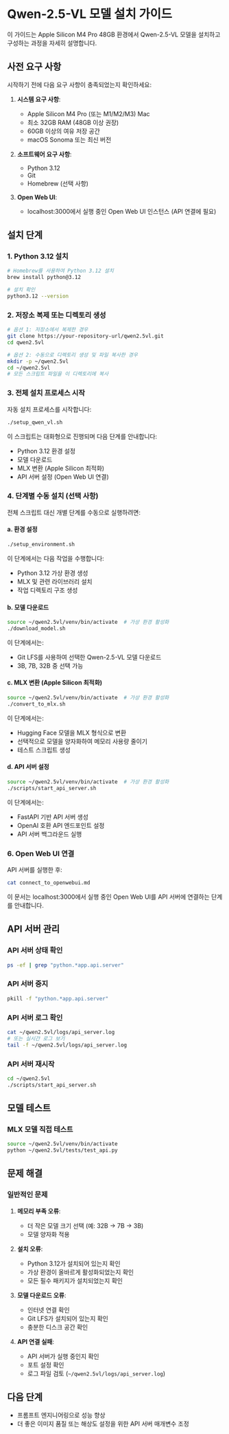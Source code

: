 # Qwen-2.5-VL 모델 설치 가이드

이 가이드는 Apple Silicon M4 Pro 48GB 환경에서 Qwen-2.5-VL 모델을 설치하고 구성하는 과정을 자세히 설명합니다.

## 사전 요구 사항

시작하기 전에 다음 요구 사항이 충족되었는지 확인하세요:

1. **시스템 요구 사항**:
   - Apple Silicon M4 Pro (또는 M1/M2/M3) Mac
   - 최소 32GB RAM (48GB 이상 권장)
   - 60GB 이상의 여유 저장 공간
   - macOS Sonoma 또는 최신 버전

2. **소프트웨어 요구 사항**:
   - Python 3.12
   - Git
   - Homebrew (선택 사항)

3. **Open Web UI**:
   - localhost:3000에서 실행 중인 Open Web UI 인스턴스 (API 연결에 필요)

## 설치 단계

### 1. Python 3.12 설치

```bash
# Homebrew를 사용하여 Python 3.12 설치
brew install python@3.12

# 설치 확인
python3.12 --version
```

### 2. 저장소 복제 또는 디렉토리 생성

```bash
# 옵션 1: 저장소에서 복제한 경우
git clone https://your-repository-url/qwen2.5vl.git
cd qwen2.5vl

# 옵션 2: 수동으로 디렉토리 생성 및 파일 복사한 경우
mkdir -p ~/qwen2.5vl
cd ~/qwen2.5vl
# 모든 스크립트 파일을 이 디렉토리에 복사
```

### 3. 전체 설치 프로세스 시작

자동 설치 프로세스를 시작합니다:

```bash
./setup_qwen_vl.sh
```

이 스크립트는 대화형으로 진행되며 다음 단계를 안내합니다:
- Python 3.12 환경 설정
- 모델 다운로드
- MLX 변환 (Apple Silicon 최적화)
- API 서버 설정 (Open Web UI 연결)

### 4. 단계별 수동 설치 (선택 사항)

전체 스크립트 대신 개별 단계를 수동으로 실행하려면:

#### a. 환경 설정

```bash
./setup_environment.sh
```

이 단계에서는 다음 작업을 수행합니다:
- Python 3.12 가상 환경 생성
- MLX 및 관련 라이브러리 설치
- 작업 디렉토리 구조 생성

#### b. 모델 다운로드

```bash
source ~/qwen2.5vl/venv/bin/activate  # 가상 환경 활성화
./download_model.sh
```

이 단계에서는:
- Git LFS를 사용하여 선택한 Qwen-2.5-VL 모델 다운로드
- 3B, 7B, 32B 중 선택 가능

#### c. MLX 변환 (Apple Silicon 최적화)

```bash
source ~/qwen2.5vl/venv/bin/activate  # 가상 환경 활성화
./convert_to_mlx.sh
```

이 단계에서는:
- Hugging Face 모델을 MLX 형식으로 변환
- 선택적으로 모델을 양자화하여 메모리 사용량 줄이기
- 테스트 스크립트 생성

#### d. API 서버 설정

```bash
source ~/qwen2.5vl/venv/bin/activate  # 가상 환경 활성화
./scripts/start_api_server.sh
```

이 단계에서는:
- FastAPI 기반 API 서버 생성
- OpenAI 호환 API 엔드포인트 설정
- API 서버 백그라운드 실행

### 6. Open Web UI 연결

API 서버를 실행한 후:

```bash
cat connect_to_openwebui.md
```

이 문서는 localhost:3000에서 실행 중인 Open Web UI를 API 서버에 연결하는 단계를 안내합니다.

## API 서버 관리

### API 서버 상태 확인

```bash
ps -ef | grep "python.*app.api.server"
```

### API 서버 중지

```bash
pkill -f "python.*app.api.server"
```

### API 서버 로그 확인

```bash
cat ~/qwen2.5vl/logs/api_server.log
# 또는 실시간 로그 보기
tail -f ~/qwen2.5vl/logs/api_server.log
```

### API 서버 재시작

```bash
cd ~/qwen2.5vl
./scripts/start_api_server.sh
```

## 모델 테스트

### MLX 모델 직접 테스트

```bash
source ~/qwen2.5vl/venv/bin/activate
python ~/qwen2.5vl/tests/test_api.py
```

## 문제 해결

### 일반적인 문제

1. **메모리 부족 오류**:
   - 더 작은 모델 크기 선택 (예: 32B → 7B → 3B)
   - 모델 양자화 적용

2. **설치 오류**:
   - Python 3.12가 설치되어 있는지 확인 
   - 가상 환경이 올바르게 활성화되었는지 확인
   - 모든 필수 패키지가 설치되었는지 확인

3. **모델 다운로드 오류**:
   - 인터넷 연결 확인
   - Git LFS가 설치되어 있는지 확인
   - 충분한 디스크 공간 확인

4. **API 연결 실패**:
   - API 서버가 실행 중인지 확인
   - 포트 설정 확인
   - 로그 파일 검토 (`~/qwen2.5vl/logs/api_server.log`)

## 다음 단계

- 프롬프트 엔지니어링으로 성능 향상
- 더 좋은 이미지 품질 또는 해상도 설정을 위한 API 서버 매개변수 조정 